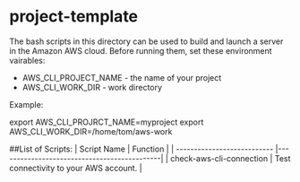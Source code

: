 # project-template

The bash scripts in this directory can be used to build and launch a server in the Amazon AWS cloud.  Before running them, set these environment vairables:

* AWS_CLI_PROJECT_NAME - the name of your project
* AWS_CLI_WORK_DIR     - work directory

Example:

   export AWS_CLI_PROJRCT_NAME=myproject
   export AWS_CLI_WORK_DIR=/home/tom/aws-work      

##List of Scripts:
| Script Name                 | Function                            |
| --------------------------- |---------------------------------------------|
| check-aws-cli-connection    | Test connectivity to your AWS account.      |
